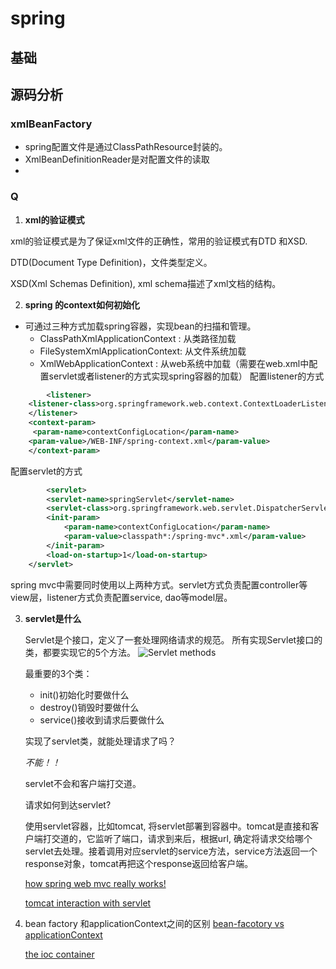 # spring

## 基础



## 源码分析

### xmlBeanFactory

* spring配置文件是通过ClassPathResource封装的。
* XmlBeanDefinitionReader是对配置文件的读取
* ​



### Q

1.  **xml的验证模式**

   xml的验证模式是为了保证xml文件的正确性，常用的验证模式有DTD 和XSD.

   DTD(Document Type Definition)，文件类型定义。

   XSD(Xml Schemas Definition), xml schema描述了xml文档的结构。

2.  **spring 的context如何初始化**

*  可通过三种方式加载spring容器，实现bean的扫描和管理。
	- ClassPathXmlApplicationContext : 从类路径加载
	- FileSystemXmlApplicationContext: 从文件系统加载
	- XmlWebApplicationContext : 从web系统中加载（需要在web.xml中配置servlet或者listener的方式实现spring容器的加载）
		配置listener的方式
		
```xml
		<listener>  
    <listener-class>org.springframework.web.context.ContextLoaderListener</listener-class>  
	</listener>  
	<context-param>  
   	 <param-name>contextConfigLocation</param-name>  
    <param-value>/WEB-INF/spring-context.xml</param-value>  
	</context-param>
```
		
配置servlet的方式
		
```xml
		<servlet>
        <servlet-name>springServlet</servlet-name>
        <servlet-class>org.springframework.web.servlet.DispatcherServlet</servlet-class>
        <init-param>
            <param-name>contextConfigLocation</param-name>
            <param-value>classpath*:/spring-mvc*.xml</param-value>
        </init-param>
        <load-on-startup>1</load-on-startup>
    </servlet>
```
	
	
spring mvc中需要同时使用以上两种方式。servlet方式负责配置controller等view层，listener方式负责配置service, dao等model层。	

3. **servlet是什么**
 
	Servlet是个接口，定义了一套处理网络请求的规范。
	所有实现Servlet接口的类，都要实现它的5个方法。
	![Servlet methods](https://pic1.zhimg.com/80/v2-85bf84640fbc6b6e195b9c5b513b918f_hd.jpg)
	
	最重要的3个类：
	* init()初始化时要做什么
	* destroy()销毁时要做什么
	* service()接收到请求后要做什么
	
	实现了servlet类，就能处理请求了吗？
	
	*不能！！*
	
	servlet不会和客户端打交道。
	
	请求如何到达servlet?
	
	使用servlet容器，比如tomcat, 将servlet部署到容器中。tomcat是直接和客户端打交道的，它监听了端口，请求到来后，根据url, 确定将请求交给哪个servlet去处理。接着调用对应servlet的service方法，service方法返回一个response对象，tomcat再把这个response返回给客户端。
	
	[how spring web mvc really works!](https://stackify.com/spring-mvc/)
	
	[tomcat interaction with servlet](https://www.mulesoft.com/cn/tcat/tomcat-servlet)

4. bean factory 和applicationContext之间的区别
	[bean-facotory vs applicationContext](https://docs.spring.io/spring/docs/2.5.x/reference/beans.html#context-introduction-ctx-vs-beanfactory)
	
   [the ioc container](https://docs.spring.io/spring/docs/2.5.x/reference/beans.html#context-introduction-ctx-vs-beanfactory)